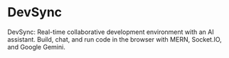 # DevSync
DevSync: Real-time collaborative development environment with an AI assistant. Build, chat, and run code in the browser with MERN, Socket.IO, and Google Gemini.
